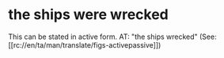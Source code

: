 # the ships were wrecked

This can be stated in active form. AT: "the ships wrecked" (See: [[rc://en/ta/man/translate/figs-activepassive]])

